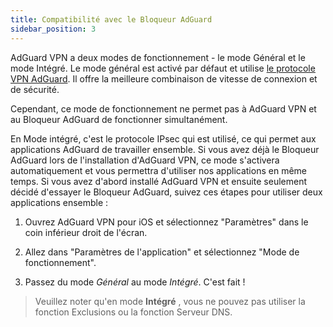 ```yaml
---
title: Compatibilité avec le Bloqueur AdGuard
sidebar_position: 3
---
```


AdGuard VPN a deux modes de fonctionnement - le mode Général et le mode Intégré. Le mode général est activé par défaut et utilise [le protocole VPN AdGuard](/general/adguard-vpn-protocol.mdx). Il offre la meilleure combinaison de vitesse de connexion et de sécurité.

Cependant, ce mode de fonctionnement ne permet pas à AdGuard VPN et au Bloqueur AdGuard de fonctionner simultanément.

En Mode intégré, c'est le protocole IPsec qui est utilisé, ce qui permet aux applications AdGuard de travailler ensemble. Si vous avez déjà le Bloqueur AdGuard lors de l'installation d'AdGuard VPN, ce mode s'activera automatiquement et vous permettra d'utiliser nos applications en même temps. Si vous avez d'abord installé AdGuard VPN et ensuite seulement décidé d'essayer le Bloqueur AdGuard, suivez ces étapes pour utiliser deux applications ensemble :

1. Ouvrez AdGuard VPN pour iOS et sélectionnez "Paramètres" dans le coin inférieur droit de l'écran.

2. Allez dans "Paramètres de l'application" et sélectionnez "Mode de fonctionnement".

3. Passez du mode *Général* au mode *Intégré*. C'est fait !

> Veuillez noter qu'en mode **Intégré** , vous ne pouvez pas utiliser la fonction Exclusions ou la fonction Serveur DNS.
